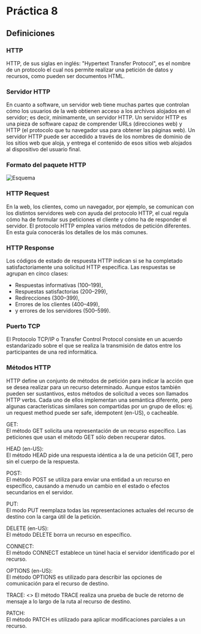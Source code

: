 # Práctica 8 
## Definiciones

### HTTP
HTTP, de sus siglas en inglés: "Hypertext Transfer Protocol", es el nombre de un protocolo el cual nos permite realizar una petición de datos y recursos, como pueden ser documentos HTML.
### Servidor HTTP
En cuanto a software, un servidor web tiene muchas partes que controlan cómo los usuarios de la web obtienen acceso a los archivos alojados en el servidor; es decir, mínimamente, un servidor HTTP. Un servidor HTTP es una pieza de software capaz de comprender URLs (direcciones web) y HTTP (el protocolo que tu navegador usa para obtener las páginas web). Un servidor HTTP puede ser accedido a través de los nombres de dominio de los sitios web que aloja, y entrega el contenido de esos sitios web alojados al dispositivo del usuario final.
### Formato del paquete HTTP 
![Esquema](https://www.cleantutorials.com/wp-content/uploads/2015/11/http-header-and-body.png)
### HTTP Request
En la web, los clientes, como un navegador, por ejemplo, se comunican con los distintos servidores web con ayuda del protocolo HTTP, el cual regula cómo ha de formular sus peticiones el cliente y cómo ha de responder el servidor. El protocolo HTTP emplea varios métodos de petición diferentes. En esta guía conocerás los detalles de los más comunes.
### HTTP Response
Los códigos de estado de respuesta HTTP indican si se ha completado satisfactoriamente una solicitud HTTP específica. Las respuestas se agrupan en cinco clases:

- Respuestas informativas (100–199),
- Respuestas satisfactorias (200–299),
- Redirecciones (300–399),
- Errores de los clientes (400–499),
- y errores de los servidores (500–599).

### Puerto TCP
El Protocolo TCP/IP o Transfer Control Protocol consiste en un acuerdo estandarizado sobre el que se realiza la transmisión de datos entre los participantes de una red informática.

### Métodos HTTP
HTTP define un conjunto de métodos de petición para indicar la acción que se desea realizar para un recurso determinado. Aunque estos también pueden ser sustantivos, estos métodos de solicitud a veces son llamados HTTP verbs. Cada uno de ellos implementan una semántica diferente, pero algunas características similares son compartidas por un grupo de ellos: ej. un request method puede ser safe, idempotent (en-US), o cacheable.

GET:<br>
El método GET solicita una representación de un recurso específico. Las peticiones que usan el método GET sólo deben recuperar datos.

HEAD (en-US):<br>
El método HEAD pide una respuesta idéntica a la de una petición GET, pero sin el cuerpo de la respuesta.

POST:<br>
El método POST se utiliza para enviar una entidad a un recurso en específico, causando a menudo un cambio en el estado o efectos secundarios en el servidor.

PUT:<br>
El modo PUT reemplaza todas las representaciones actuales del recurso de destino con la carga útil de la petición.

DELETE (en-US): <br>
El método DELETE borra un recurso en específico.

CONNECT: <br>
El método CONNECT establece un túnel hacia el servidor identificado por el recurso.

OPTIONS (en-US): <br>
El método OPTIONS es utilizado para describir las opciones de comunicación para el recurso de destino.

TRACE: <>
El método TRACE realiza una prueba de bucle de retorno de mensaje a lo largo de la ruta al recurso de destino.

PATCH: <br>
El método PATCH es utilizado para aplicar modificaciones parciales a un recurso.